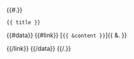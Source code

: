 {{#.}}
```markuper-form-label
{{ title }}
```
{{#data}}
{{#link}}
[```{{ &content }}```]{{ &. }}

{{/link}}
{{/data}}
{{/.}}
